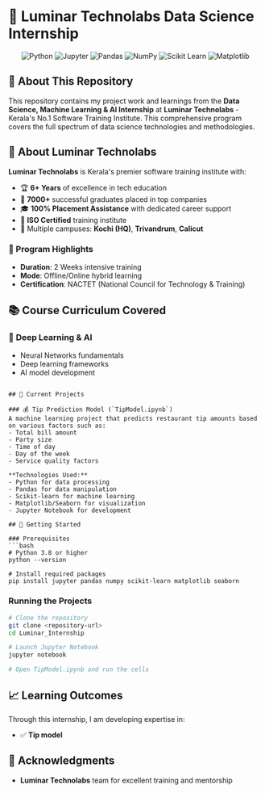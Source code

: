 # 🚀 Luminar Technolabs Data Science Internship

<div align="center">

![Python](https://img.shields.io/badge/Python-3776AB?style=for-the-badge&logo=python&logoColor=white)
![Jupyter](https://img.shields.io/badge/Jupyter-F37626?style=for-the-badge&logo=jupyter&logoColor=white)
![Pandas](https://img.shields.io/badge/Pandas-150458?style=for-the-badge&logo=pandas&logoColor=white)
![NumPy](https://img.shields.io/badge/NumPy-013243?style=for-the-badge&logo=numpy&logoColor=white)
![Scikit Learn](https://img.shields.io/badge/scikit--learn-F7931E?style=for-the-badge&logo=scikit-learn&logoColor=white)
![Matplotlib](https://img.shields.io/badge/Matplotlib-11557c?style=for-the-badge&logo=python&logoColor=white)

</div>

## 📖 About This Repository

This repository contains my project work and learnings from the **Data Science, Machine Learning & AI Internship** at **Luminar Technolabs** - Kerala's No.1 Software Training Institute. This comprehensive program covers the full spectrum of data science technologies and methodologies.

## 🏢 About Luminar Technolabs

**Luminar Technolabs** is Kerala's premier software training institute with:
- 🏆 **6+ Years** of excellence in tech education
- 👥 **7000+** successful graduates placed in top companies
- 🎓 **100% Placement Assistance** with dedicated career support
- 🌟 **ISO Certified** training institute
- 📍 Multiple campuses: **Kochi (HQ)**, **Trivandrum**, **Calicut**

### 🎯 Program Highlights
- **Duration**: 2 Weeks intensive training
- **Mode**: Offline/Online hybrid learning
- **Certification**: NACTET (National Council for Technology & Training) 

## 📚 Course Curriculum Covered


### 🧠 **Deep Learning & AI**
- Neural Networks fundamentals
- Deep learning frameworks
- AI model development

```

## 🔬 Current Projects

### 💰 Tip Prediction Model (`TipModel.ipynb`)
A machine learning project that predicts restaurant tip amounts based on various factors such as:
- Total bill amount
- Party size
- Time of day
- Day of the week
- Service quality factors

**Technologies Used:**
- Python for data processing
- Pandas for data manipulation
- Scikit-learn for machine learning
- Matplotlib/Seaborn for visualization
- Jupyter Notebook for development

## 🚀 Getting Started

### Prerequisites
```bash
# Python 3.8 or higher
python --version

# Install required packages
pip install jupyter pandas numpy scikit-learn matplotlib seaborn
```

### Running the Projects
```bash
# Clone the repository
git clone <repository-url>
cd Luminar_Internship

# Launch Jupyter Notebook
jupyter notebook

# Open TipModel.ipynb and run the cells
```

## 📈 Learning Outcomes

Through this internship, I am developing expertise in:

- ✅ **Tip model**












## 🙏 Acknowledgments

- **Luminar Technolabs** team for excellent training and mentorship
<!-- - **Sabir K** - Data Science Faculty -->




</div>